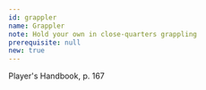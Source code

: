 ```yaml
---
id: grappler
name: Grappler
note: Hold your own in close-quarters grappling
prerequisite: null
new: true
---
```

Player's Handbook, p. 167